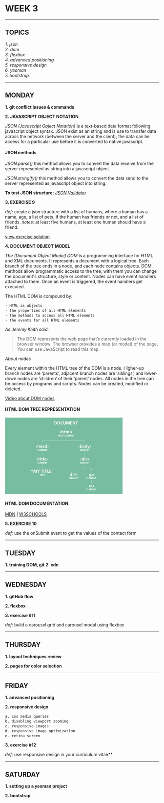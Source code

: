 # WEEK 3
---

## TOPICS

*1. json*  
*2. dom*  
*3. flexbox*  
*4. advanced positioning*  
*5. responsive design*  
*6. yeoman*  
*7. bootstrap*

---

## MONDAY

**1. git conflict issues & commands**

**2. JAVASCRIPT OBJECT NOTATION**

*JSON (Javascript Object Notation)* is a text-based data format following javascript object syntax. JSON exist as an string and is use to transfer data across the network (between the server and the client), the data can be access for a particular use before it is converted to native javascript. 

#### JSON methods

*JSON.parse()* this method allows you to convert the data receive from the server represented as string into a        javascript object.

*JSON.stringify()* this method allows you to convert the data send to the server represented as javascript object     into string.

**To test JSON structure:** *[JSON Validator](https://jsonformatter.org/)*

**3. EXERCISE 9**

*def:* create a json structure with a list of humans, where a human has a name, age, a list of pets,
if the human has friends or not, and a list of friends.
*notes:* at least five humans, at least one human should have a friend.

[view exercise solution](../bootcamp-exercises/exercise9.json)

**4. DOCUMENT OBJECT MODEL**

*The (Document Object Model) DOM* is a programming interface for HTML and XML documents. It represents a document with a logical tree. Each branch of the tree ends in a node, and each node contains objects. DOM methods allow programmatic access to the tree; with them you can change the document's structure, style or content. Nodes can have event handlers attached to them. Once an event is triggered, the event handlers get executed.

The HTML DOM is compound by: 

    - HTML as objects
    - the properties of all HTML elements
    - the methods to access all HTML elements
    - the events for all HTML elements

*As Jeremy Keith said:*

> The DOM represents the web page that’s currently loaded in the browser window. The browser provides a map (or model) of the page. You can use JavaScript to read this map.

*About nodes*

Every element within the HTML tree of the DOM is a node. Higher-up branch nodes are ‘parents’, adjacent branch nodes are ‘siblings’, and lower-down nodes are ‘children’ of their ‘parent’ nodes. All nodes in the tree can be access by programs and scripts. Nodes can be created, modified or deleted.

[Video about DOM nodes](https://www.youtube.com/watch?v=BWVoPxob5DU)

#### HTML DOM TREE REPRESENTATION
![DOM tree representation](./images/html-dom-tree.jpg)

#### HTML DOM DOCUMENTATION

[MDN](https://developer.mozilla.org/en-US/docs/Web/API/Document_Object_Model) |
[W3SCHOOLS](https://www.w3schools.com/js/js_htmldom.asp)

**5. EXERCISE 10**

*def:* use the onSubmit event to get the values of the contact form

---
## TUESDAY

**1. training DOM, git**
**2. cdn**

---
## WEDNESDAY

**1. gitHub flow**

**2. flexbox**

**3. exercise #11**

*def:* build a carousel grid and carousel modal using flexbox

---
## THURSDAY

**1. layout techniques review**

**2. pages for color selection**

---
## FRIDAY

**1. advanced positioning**

**2. responsive design**

    a. css media queries
    b. disabling viewport zooming
    c. responsive images
    d. responsive image optimization
    e. retina screen

**3. exercise #12**

*def:* use responsive design in your curriculum vitae**

---
## SATURDAY

**1. setting up a yeoman project**

**2. bootstrap**







